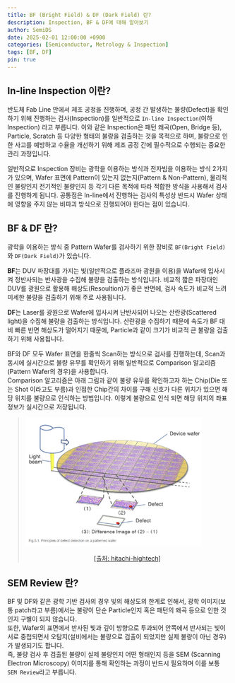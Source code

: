 ```yaml
---
title: BF (Bright Field) & DF (Dark Field) 란?
description: Inspection, BF & DF에 대해 알아보기
author: SemiDS
date: 2025-02-01 12:00:00 +0900
categories: [Semiconductor, Metrology & Inspection]
tags: [BF, DF]
pin: true
---
```


## In-line Inspection 이란?
반도체 Fab Line 안에서 제조 공정을 진행하며, 공정 간 발생하는 불량(Defect)을 확인하기 위해 진행하는 검사(Inspection)를 일반적으로 `In-line Inspection`(이하 Inspection) 라고 부릅니다. 이와 같은 Inspection은 패턴 왜곡(Open, Bridge 등), Particle, Scratch 등 다양한 형태의 불량을 검출하는 것을 목적으로 하며, 불량으로 인한 사고를 예방하고 수율을 개선하기 위해 제조 공정 간에 필수적으로 수행되는 중요한 관리 과정입니다.  

일반적으로 Inspection 장비는 광학을 이용하는 방식과 전자빔을 이용하는 방식 2가지가 있으며, Wafer 표면에 Pattern이 있는지 없는지(Pattern & Non-Pattern), 물리적인 불량인지 전기적인 불량인지 등 각기 다른 목적에 따라 적합한 방식을 사용해서 검사를 진행하게 됩니다. 공통점은 In-line에서 진행하는 검사의 특성상 반드시 Wafer 상태에 영향을 주지 않는 비파괴 방식으로 진행되어야 한다는 점이 있습니다.

## BF & DF 란?
광학을 이용하는 방식 중 Pattern Wafer를 검사하기 위한 장비로 `BF(Bright Field)`와 `DF(Dark Field)`가 있습니다.

**BF**는 DUV 파장대를 가지는 빛(일반적으로 플라즈마 광원을 이용)을 Wafer에 입사시켜 정반사되는 반사광을 수집해 불량을 검출하는 방식입니다. 비교적 짧은 파장대인 DUV를 광원으로 활용해 해상도(Resoultion)가 좋은 반면에, 검사 속도가 비교적 느려 미세한 불량을 검출하기 위해 주로 사용됩니다.

**DF**는 Laser를 광원으로 Wafer에 입사시켜 난반사되어 나오는 산란광(Scattered light)을 수집해 불량을 검출하는 방식입니다. 산란광을 수집하기 때문에 속도가 BF 대비 빠른 반면 해상도가 떨어지기 때문에, Particle과 같이 크기가 비교적 큰 불량을 검출하기 위해 사용됩니다.

BF와 DF 모두 Wafer 표면을 한줄씩 Scan하는 방식으로 검사를 진행하는데, Scan과 동시에 실시간으로 불량 유무를 확인하기 위해 일반적으로 Comparison 알고리즘(Pattern Wafer의 경우)을 사용합니다.  
Comparison 알고리즘은 아래 그림과 같이 불량 유무를 확인하고자 하는 Chip(Die 또는 Shot 이라고도 부름)과 인접한 Chip간의 차이를 구해 신호가 다른 위치가 있으면 해당 위치를 불량으로 인식하는 방법입니다. 이렇게 불량으로 인식 되면 해당 위치의 좌표 정보가 실시간으로 저장됩니다.  
 
><img src="/assets/img/posting/2025-02-01-github-blog-1_1.png" alt="BFDF" width=400>  
><p style="text-align: center;"><a href="https://www.hitachi-hightech.com/global/en/knowledge/semiconductor/room/manufacturing/inspection.html">[출처: hitachi-hightech]</a></p>


## SEM Review 란?
BF 및 DF와 같은 광학 기반 검사의 경우 빛의 해상도의 한계로 인해서, 광학 이미지(보통 patch라고 부름)에서는 불량이 단순 Particle인지 혹은 패턴의 왜곡 등으로 인한 것인지 구별이 되지 않습니다.  
또한, Wafer의 표면에서 반사된 빛과 깊이 방향으로 투과되어 안쪽에서 반사되는 빛이 서로 중첩되면서 오탐지(설비에서는 불량으로 검출이 되었지만 실제 불량이 아닌 경우)가 발생되기도 합니다.  
즉, 불량 검사 후 검출된 불량이 실제 불량인지 어떤 형태인지 등을 SEM (Scanning Electron Microscopy) 이미지를 통해 확인하는 과정이 반드시 필요하며 이를 보통 `SEM Review`라고 부릅니다.